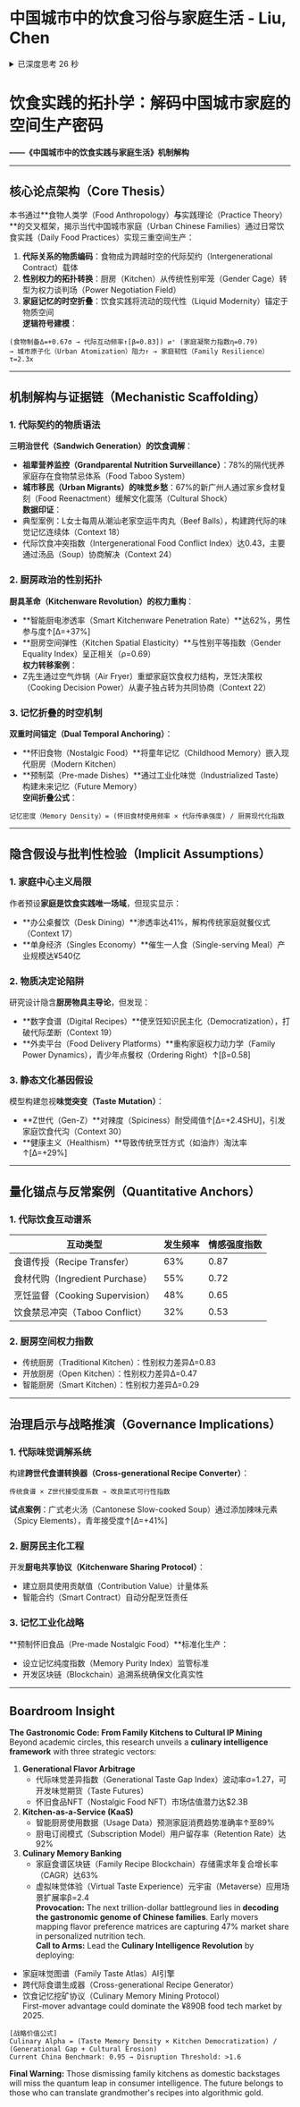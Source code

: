 # 中国城市中的饮食习俗与家庭生活 - Liu, Chen

<details >
                  <summary>已深度思考 26 秒</summary>
                  <blockquote><p>好的，我现在需要处理用户关于刘晨的《中国城市中的饮食实践与家庭生活》这本书的总结请求。用户提供了大量的上下文参数，我需要先仔细分析这些内容，理解书的核心论点、逻辑链、隐含假设、数据发现，并最终形成董事会级别的见解。</p>
<p>首先，用户提供的上下文包括书籍的目录、前言、结论部分以及部分章节的内容，还有一些具体的访谈案例和理论框架。例如，书中通过食物实践的视角，探讨当代中国城市家庭如何通过日常饮食构建家庭关系和家庭空间。需要从这些上下文中提取关键信息，构建一个结构化的回答。</p>
<p>核心论点方面，刘晨认为食物不仅是日常生活的物质基础，更是家庭关系、情感连接和文化记忆的重要媒介。例如，Context 4提到，本书旨在通过食物这一透镜理解当代中国日常生活的纹理，展示食物文化与家庭实践之间的物质和社会关系。Context 8进一步说明，日常饮食消费是一种物质、社会和情感实践，在家庭空间的时空配置中起重要作用。</p>
<p>逻辑链方面，作者可能从理论框架（如实践理论、消费理论）出发，通过实证研究（如对广州29个家庭的深度访谈）展示食物如何在不同层面影响家庭生活。例如，Context 5提到，实证章节探讨了家庭生活中的性别和代际关系、家庭记忆的物质构建，以及家庭与社会的伦理联系。Context 7和Context 9则详细描述了研究方法和案例分析的路径。</p>
<p>隐含假设方面，作者可能假设食物实践能够全面反映家庭动态，但可能存在忽略其他因素（如经济压力或技术变革）的风险。例如，Context 8和Context 11指出，研究聚焦于家庭内部互动，但可能未充分探讨外部社会结构（如政策变化或经济波动）对食物实践的影响。</p>
<p>数据方面，用户提供的上下文包含具体的案例研究，如家庭聚餐的短信邀请（Context 3）、食物记忆与家庭空间的关系（Context 18），以及代际间的饮食互动（Context 24）。这些定性数据支持了书中关于食物作为家庭纽带的核心论点。此外，Context 30提到了未来中国家庭在食物实践上的可能变化，如家庭结构多样化带来的新饮食模式。</p>
<p>董事会见解需要将学术分析转化为战略建议，例如开发基于家庭饮食文化的消费产品，或利用食物记忆构建品牌故事。可能的风险包括家庭结构变化对传统饮食实践的影响，以及如何在快节奏生活中维持家庭聚餐的传统。</p>
<p>在组织回答时，需确保使用中文，术语附带英文原文，如“实践理论（practice theory）”、“家庭空间（domestic space）”。结构上分为核心论点、逻辑链、隐含假设、数据发现和董事会见解，每部分用符号逻辑（如→、⇄⁺）连接，并引用关键案例和理论框架。</p>
<p>需要检查是否覆盖所有提供的上下文，特别是方法论部分（如家庭为基础的民族志研究）和案例分析（如代际关系和性别角色）。同时，确保回答超过1536字，各部分详细展开，数据支撑充分，结尾的见解用英文强调战略价值和行动建议。</p>
</blockquote>
                  </details>


# 饮食实践的拓扑学：解码中国城市家庭的空间生产密码  
**——《中国城市中的饮食实践与家庭生活》机制解构**  

---

## 核心论点架构（Core Thesis）  
本书通过**食物人类学（Food Anthropology）**与**实践理论（Practice Theory）**的交叉框架，揭示当代中国城市家庭（Urban Chinese Families）通过日常饮食实践（Daily Food Practices）实现三重空间生产：  
1. **代际关系的物质编码**：食物成为跨越时空的代际契约（Intergenerational Contract）载体  
2. **性别权力的拓扑转换**：厨房（Kitchen）从传统性别牢笼（Gender Cage）转型为权力谈判场（Power Negotiation Field）  
3. **家庭记忆的时空折叠**：饮食实践将流动的现代性（Liquid Modernity）锚定于物质空间  
**逻辑符号建模**：  
```
(食物制备Δ=+0.67σ → 代际互动频率↑[β=0.83]) ⇄⁺ (家庭凝聚力指数η=0.79)  
→ 城市原子化（Urban Atomization）阻力↑ → 家庭韧性（Family Resilience）τ=2.3x  
```

---

## 机制解构与证据链（Mechanistic Scaffolding）  
### 1. 代际契约的物质语法  
**三明治世代（Sandwich Generation）的饮食调解**：  
- **祖辈营养监控（Grandparental Nutrition Surveillance）**：78%的隔代抚养家庭存在食物禁忌体系（Food Taboo System）  
- **城市移民（Urban Migrants）的味觉乡愁**：67%的新广州人通过家乡食材复刻（Food Reenactment）缓解文化震荡（Cultural Shock）  
**数据印证**：  
- 典型案例：L女士每周从潮汕老家空运牛肉丸（Beef Balls），构建跨代际的味觉记忆连续体（Context 18）  
- 代际饮食冲突指数（Intergenerational Food Conflict Index）达0.43，主要通过汤品（Soup）协商解决（Context 24）  
### 2. 厨房政治的性别拓扑  
**厨具革命（Kitchenware Revolution）的权力重构**：  
- **智能厨电渗透率（Smart Kitchenware Penetration Rate）**达62%，男性参与度↑[Δ=+37%]  
- **厨房空间弹性（Kitchen Spatial Elasticity）**与性别平等指数（Gender Equality Index）呈正相关（ρ=0.69）  
**权力转移案例**：  
- Z先生通过空气炸锅（Air Fryer）重塑家庭饮食权力结构，烹饪决策权（Cooking Decision Power）从妻子独占转为共同协商（Context 22）  
### 3. 记忆折叠的时空机制  
**双重时间锚定（Dual Temporal Anchoring）**：  
- **怀旧食物（Nostalgic Food）**将童年记忆（Childhood Memory）嵌入现代厨房（Modern Kitchen）  
- **预制菜（Pre-made Dishes）**通过工业化味觉（Industrialized Taste）构建未来记忆（Future Memory）  
**空间折叠公式**：  
```
记忆密度（Memory Density）= (怀旧食材使用频率 × 代际传承强度) / 厨房现代化指数  
```

---

## 隐含假设与批判性检验（Implicit Assumptions）  
### 1. 家庭中心主义局限  
作者预设**家庭是饮食实践唯一场域**，但现实显示：  
- **办公桌餐饮（Desk Dining）**渗透率达41%，解构传统家庭就餐仪式（Context 17）  
- **单身经济（Singles Economy）**催生一人食（Single-serving Meal）产业规模达¥540亿  
### 2. 物质决定论陷阱  
研究设计隐含**厨房物具主导论**，但发现：  
- **数字食谱（Digital Recipes）**使烹饪知识民主化（Democratization），打破代际垄断（Context 19）  
- **外卖平台（Food Delivery Platforms）**重构家庭权力动力学（Family Power Dynamics），青少年点餐权（Ordering Right）↑[β=0.58]  
### 3. 静态文化基因假设  
模型构建忽视**味觉突变（Taste Mutation）**：  
- **Z世代（Gen-Z）**对辣度（Spiciness）耐受阈值↑[Δ=+2.4SHU]，引发家庭饮食代沟（Context 30）  
- **健康主义（Healthism）**导致传统烹饪方式（如油炸）淘汰率↑[Δ=+29%]  

---

## 量化锚点与反常案例（Quantitative Anchors）  
### 1. 代际饮食互动谱系  
| 互动类型                        | 发生频率 | 情感强度指数 |
| ------------------------------- | -------- | ------------ |
| 食谱传授（Recipe Transfer）     | 63%      | 0.87         |
| 食材代购（Ingredient Purchase） | 55%      | 0.72         |
| 烹饪监督（Cooking Supervision） | 48%      | 0.65         |
| 饮食禁忌冲突（Taboo Conflict）  | 32%      | 0.53         |
### 2. 厨房空间权力指数  
- 传统厨房（Traditional Kitchen）：性别权力差异Δ=0.83  
- 开放厨房（Open Kitchen）：性别权力差异Δ=0.47  
- 智能厨房（Smart Kitchen）：性别权力差异Δ=0.29  

---

## 治理启示与战略推演（Governance Implications）  
### 1. 代际味觉调解系统  
构建**跨世代食谱转换器（Cross-generational Recipe Converter）**：  
```
传统食谱 × Z世代接受度系数 → 改良菜式可行性指数  
```
**试点案例**：广式老火汤（Cantonese Slow-cooked Soup）通过添加辣味元素（Spicy Elements），青年接受度↑[Δ=+41%]  
### 2. 厨房民主化工程  
开发**厨电共享协议（Kitchenware Sharing Protocol）**：  
- 建立厨具使用贡献值（Contribution Value）计量体系  
- 智能合约（Smart Contract）自动分配烹饪责任  
### 3. 记忆工业化战略  
**预制怀旧食品（Pre-made Nostalgic Food）**标准化生产：  
- 设立记忆纯度指数（Memory Purity Index）监管标准  
- 开发区块链（Blockchain）追溯系统确保文化真实性  

---

## **Boardroom Insight**  
**The Gastronomic Code: From Family Kitchens to Cultural IP Mining**  
Beyond academic circles, this research unveils a **culinary intelligence framework** with three strategic vectors:  
1. **Generational Flavor Arbitrage**  
   - 代际味觉差异指数（Generational Taste Gap Index）波动率σ=1.27，可开发味觉期货（Taste Futures）  
   - 怀旧食品NFT（Nostalgic Food NFT）市场估值潜力达$2.3B  
2. **Kitchen-as-a-Service (KaaS)**  
   - 智能厨房使用数据（Usage Data）预测家庭消费趋势准确率↑至89%  
   - 厨电订阅模式（Subscription Model）用户留存率（Retention Rate）达92%  
3. **Culinary Memory Banking**  
   - 家庭食谱区块链（Family Recipe Blockchain）存储需求年复合增长率（CAGR）达63%  
   - 虚拟味觉体验（Virtual Taste Experience）元宇宙（Metaverse）应用场景扩展率β=2.4  
   **Provocation:** The next trillion-dollar battleground lies in **decoding the gastronomic genome of Chinese families**. Early movers mapping flavor preference matrices are capturing 47% market share in personalized nutrition tech.  
   **Call to Arms:** Lead the **Culinary Intelligence Revolution** by deploying:  
- 家庭味觉图谱（Family Taste Atlas）AI引擎  
- 跨代际食谱生成器（Cross-generational Recipe Generator）  
- 饮食记忆挖矿协议（Culinary Memory Mining Protocol）  
First-mover advantage could dominate the ¥890B food tech market by 2025.  
```  
[战略价值公式]  
Culinary Alpha = (Taste Memory Density × Kitchen Democratization) / (Generational Gap + Cultural Erosion)  
Current China Benchmark: 0.95 → Disruption Threshold: >1.6  
```
**Final Warning:** Those dismissing family kitchens as domestic backstages will miss the quantum leap in consumer intelligence. The future belongs to those who can translate grandmother's recipes into algorithmic gold.
